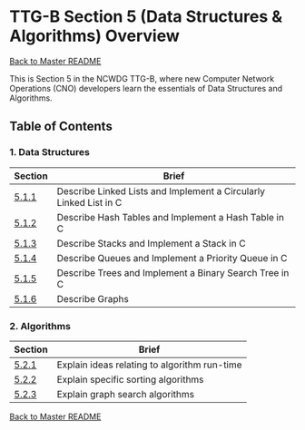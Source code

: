 # TTG-B Section 5 (Data Structures & Algorithms) Overview

[Back to Master README](../README.md)

This is Section 5 in the NCWDG TTG-B, where new Computer Network Operations (CNO) developers learn the essentials of Data Structures and Algorithms.

## Table of Contents
### 1. Data Structures 
|     Section    |   Brief   |
-----------------|-----------|
| [5.1.1](1-data-structures/5.1.1/5.1.1.md) | Describe Linked Lists and Implement a Circularly Linked List in C | 
|  [5.1.2](1-data-structures/5.1.2/5.1.2.md)  | Describe Hash Tables and Implement a Hash Table in C |
|  [5.1.3](1-data-structures/5.1.3/5.1.3.md)  | Describe Stacks and Implement a Stack in C |
|  [5.1.4](1-data-structures/5.1.4/5.1.4.md)  | Describe Queues and Implement a Priority Queue in C |
|  [5.1.5](1-data-structures/5.1.5/5.1.5.md)  | Describe Trees and Implement a Binary Search Tree in C |
|  [5.1.6](1-data-structures/5.1.6/5.1.6.md)  | Describe Graphs |

### 2. Algorithms
|     Section    |   Brief   |
-----------------|-----------|
| [5.2.1](2-algorithms/5.2.1.md) | Explain ideas relating to algorithm run-time | 
| [5.2.2](2-algorithms/5.2.2.md)  | Explain specific sorting algorithms |
| [5.2.3](2-algorithms/5.2.3.md)  | Explain graph search algorithms |

[Back to Master README](../README.md)